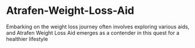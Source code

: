 # Atrafen-Weight-Loss-Aid
Embarking on the weight loss journey often involves exploring various aids, and Atrafen Weight Loss Aid emerges as a contender in this quest for a healthier lifestyle
